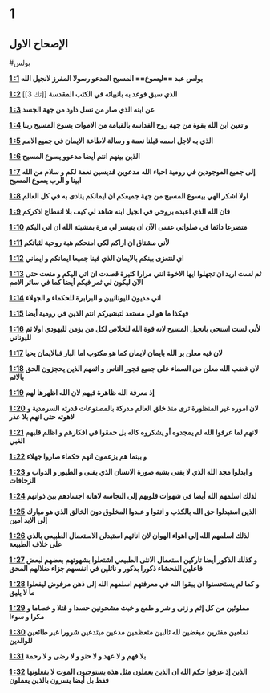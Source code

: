  # 1
## الإصحاح الاول
#بولس 

**[1 :1](https://st-takla.org/Bibles/BibleSearch/showVerses.php?book=55&chapter=1&vmin=1&vmax=1) بولس عبد ==ليسوع== المسيح المدعو رسولا المفرز لانجيل الله**

**[1 :2](https://st-takla.org/Bibles/BibleSearch/showVerses.php?book=55&chapter=1&vmin=2&vmax=2) الذي سبق فوعد به بانبيائه في الكتب المقدسة** [[تك 3]]

**[1 :3](https://st-takla.org/Bibles/BibleSearch/showVerses.php?book=55&chapter=1&vmin=3&vmax=3) عن ابنه الذي صار من نسل داود من جهة الجسد**

**[1 :4](https://st-takla.org/Bibles/BibleSearch/showVerses.php?book=55&chapter=1&vmin=4&vmax=4) و تعين ابن الله بقوة من جهة روح القداسة بالقيامة من الاموات يسوع المسيح ربنا**

**[1 :5](https://st-takla.org/Bibles/BibleSearch/showVerses.php?book=55&chapter=1&vmin=5&vmax=5) الذي به لاجل اسمه قبلنا نعمة و رسالة لاطاعة الايمان في جميع الامم**

**[1 :6](https://st-takla.org/Bibles/BibleSearch/showVerses.php?book=55&chapter=1&vmin=6&vmax=6) الذين بينهم انتم أيضا مدعوو يسوع المسيح**

**[1 :7](https://st-takla.org/Bibles/BibleSearch/showVerses.php?book=55&chapter=1&vmin=7&vmax=7) إلى جميع الموجودين في رومية احباء الله مدعوين قديسين نعمة لكم و سلام من الله ابينا و الرب يسوع المسيح**

**[1 :8](https://st-takla.org/Bibles/BibleSearch/showVerses.php?book=55&chapter=1&vmin=8&vmax=8) اولا اشكر الهي بيسوع المسيح من جهة جميعكم ان ايمانكم ينادى به في كل العالم**

**[1 :9](https://st-takla.org/Bibles/BibleSearch/showVerses.php?book=55&chapter=1&vmin=9&vmax=9) فان الله الذي اعبده بروحي في انجيل ابنه شاهد لي كيف بلا انقطاع اذكركم**

**[1 :10](https://st-takla.org/Bibles/BibleSearch/showVerses.php?book=55&chapter=1&vmin=10&vmax=10) متضرعا دائما في صلواتي عسى الآن ان يتيسر لي مرة بمشيئة الله ان اتي اليكم**

**[1 :11](https://st-takla.org/Bibles/BibleSearch/showVerses.php?book=55&chapter=1&vmin=11&vmax=11) لأني مشتاق ان اراكم لكي امنحكم هبة روحية لثباتكم**

**[1 :12](https://st-takla.org/Bibles/BibleSearch/showVerses.php?book=55&chapter=1&vmin=12&vmax=12) اي لنتعزى بينكم بالايمان الذي فينا جميعا ايمانكم و ايماني**

**[1 :13](https://st-takla.org/Bibles/BibleSearch/showVerses.php?book=55&chapter=1&vmin=13&vmax=13) ثم لست اريد ان تجهلوا ايها الاخوة انني مرارا كثيرة قصدت ان اتي اليكم و منعت حتى الآن ليكون لي ثمر فيكم أيضا كما في سائر الامم**

**[1 :14](https://st-takla.org/Bibles/BibleSearch/showVerses.php?book=55&chapter=1&vmin=14&vmax=14) اني مديون لليونانيين و البرابرة للحكماء و الجهلاء**

**[1 :15](https://st-takla.org/Bibles/BibleSearch/showVerses.php?book=55&chapter=1&vmin=15&vmax=15) فهكذا ما هو لي مستعد لتبشيركم انتم الذين في رومية أيضا**

**[1 :16](https://st-takla.org/Bibles/BibleSearch/showVerses.php?book=55&chapter=1&vmin=16&vmax=16) لأني لست استحي بانجيل المسيح لانه قوة الله للخلاص لكل من يؤمن لليهودي اولا ثم لليوناني**

**[1 :17](https://st-takla.org/Bibles/BibleSearch/showVerses.php?book=55&chapter=1&vmin=17&vmax=17) لان فيه معلن بر الله بايمان لايمان كما هو مكتوب اما البار فبالايمان يحيا**

**[1 :18](https://st-takla.org/Bibles/BibleSearch/showVerses.php?book=55&chapter=1&vmin=18&vmax=18) لان غضب الله معلن من السماء على جميع فجور الناس و اثمهم الذين يحجزون الحق بالاثم**

**[1 :19](https://st-takla.org/Bibles/BibleSearch/showVerses.php?book=55&chapter=1&vmin=19&vmax=19) إذ معرفة الله ظاهرة فيهم لان الله اظهرها لهم**

**[1 :20](https://st-takla.org/Bibles/BibleSearch/showVerses.php?book=55&chapter=1&vmin=20&vmax=20) لان اموره غير المنظورة ترى منذ خلق العالم مدركة بالمصنوعات قدرته السرمدية و لاهوته حتى انهم بلا عذر**

**[1 :21](https://st-takla.org/Bibles/BibleSearch/showVerses.php?book=55&chapter=1&vmin=21&vmax=21) لانهم لما عرفوا الله لم يمجدوه أو يشكروه كاله بل حمقوا في افكارهم و اظلم قلبهم الغبي**

**[1 :22](https://st-takla.org/Bibles/BibleSearch/showVerses.php?book=55&chapter=1&vmin=22&vmax=22) و بينما هم يزعمون انهم حكماء صاروا جهلاء**

**[1 :23](https://st-takla.org/Bibles/BibleSearch/showVerses.php?book=55&chapter=1&vmin=23&vmax=23) و ابدلوا مجد الله الذي لا يفنى بشبه صورة الانسان الذي يفنى و الطيور و الدواب و الزحافات**

**[1 :24](https://st-takla.org/Bibles/BibleSearch/showVerses.php?book=55&chapter=1&vmin=24&vmax=24) لذلك اسلمهم الله أيضا في شهوات قلوبهم إلى النجاسة لاهانة اجسادهم بين ذواتهم**

**[1 :25](https://st-takla.org/Bibles/BibleSearch/showVerses.php?book=55&chapter=1&vmin=25&vmax=25) الذين استبدلوا حق الله بالكذب و اتقوا و عبدوا المخلوق دون الخالق الذي هو مبارك إلى الابد امين**

**[1 :26](https://st-takla.org/Bibles/BibleSearch/showVerses.php?book=55&chapter=1&vmin=26&vmax=26) لذلك اسلمهم الله إلى اهواء الهوان لان اناثهم استبدلن الاستعمال الطبيعي بالذي على خلاف الطبيعة**

**[1 :27](https://st-takla.org/Bibles/BibleSearch/showVerses.php?book=55&chapter=1&vmin=27&vmax=27) و كذلك الذكور أيضا تاركين استعمال الانثى الطبيعي اشتعلوا بشهوتهم بعضهم لبعض فاعلين الفحشاء ذكورا بذكور و نائلين في انفسهم جزاء ضلالهم المحق**

**[1 :28](https://st-takla.org/Bibles/BibleSearch/showVerses.php?book=55&chapter=1&vmin=28&vmax=28) و كما لم يستحسنوا ان يبقوا الله في معرفتهم اسلمهم الله إلى ذهن مرفوض ليفعلوا ما لا يليق**

**[1 :29](https://st-takla.org/Bibles/BibleSearch/showVerses.php?book=55&chapter=1&vmin=29&vmax=29) مملوئين من كل إثم و زنى و شر و طمع و خبث مشحونين حسدا و قتلا و خصاما و مكرا و سوءا**

**[1 :30](https://st-takla.org/Bibles/BibleSearch/showVerses.php?book=55&chapter=1&vmin=30&vmax=30) نمامين مفترين مبغضين لله ثالبين متعظمين مدعين مبتدعين شرورا غير طائعين للوالدين**

**[1 :31](https://st-takla.org/Bibles/BibleSearch/showVerses.php?book=55&chapter=1&vmin=31&vmax=31) بلا فهم و لا عهد و لا حنو و لا رضى و لا رحمة**

**[1 :32](https://st-takla.org/Bibles/BibleSearch/showVerses.php?book=55&chapter=1&vmin=32&vmax=32) الذين إذ عرفوا حكم الله ان الذين يعملون مثل هذه يستوجبون الموت لا يفعلونها فقط بل أيضا يسرون بالذين يعملون**